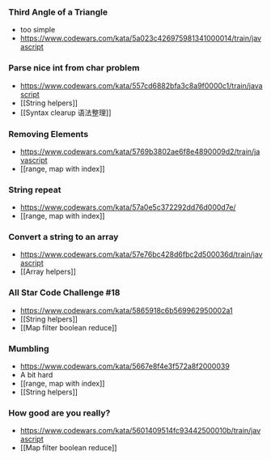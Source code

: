   
### Third Angle of a Triangle
- too simple
- https://www.codewars.com/kata/5a023c426975981341000014/train/javascript

### Parse nice int from char problem
- https://www.codewars.com/kata/557cd6882bfa3c8a9f0000c1/train/javascript
- [[String helpers]]
- [[Syntax clearup 语法整理]]

### Removing Elements
- https://www.codewars.com/kata/5769b3802ae6f8e4890009d2/train/javascript
- [[range, map with index]]
### String repeat
- https://www.codewars.com/kata/57a0e5c372292dd76d000d7e/
- [[range, map with index]]
### Convert a string to an array
- https://www.codewars.com/kata/57e76bc428d6fbc2d500036d/train/javascript
- [[Array helpers]]

### All Star Code Challenge #18
- https://www.codewars.com/kata/5865918c6b569962950002a1
- [[String helpers]]
- [[Map filter boolean reduce]]

### Mumbling
- https://www.codewars.com/kata/5667e8f4e3f572a8f2000039
- A bit hard
- [[range, map with index]]
- [[String helpers]]

### How good are you really?
- https://www.codewars.com/kata/5601409514fc93442500010b/train/javascript
- [[Map filter boolean reduce]]